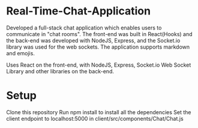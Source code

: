 # Real-Time-Chat-Application
 Developed a full-stack chat application which enables users to communicate in "chat rooms". The front-end was built in React(Hooks) and the back-end was developed with NodeJS, Express, and the Socket.io library was used for the web sockets. The application supports markdown and emojis.


 Uses React on the front-end, with NodeJS, Express, Socket.io Web Socket Library and other libraries on the back-end.

 # Setup
 Clone this repository
 Run npm install to install all the dependencies
 Set the client endpoint to localhost:5000 in client/src/components/Chat/Chat.js
